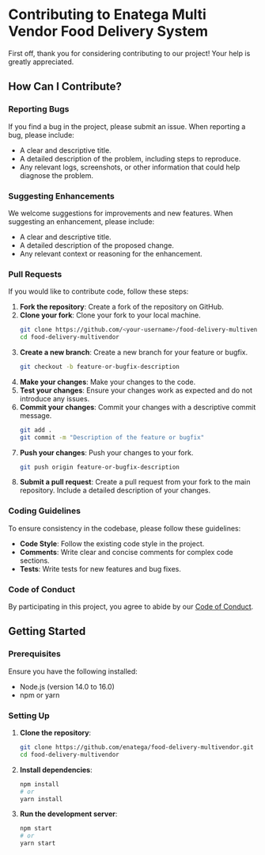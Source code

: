 # Contributing to Enatega Multi Vendor Food Delivery System

First off, thank you for considering contributing to our project! Your help is greatly appreciated.

## How Can I Contribute?

### Reporting Bugs

If you find a bug in the project, please submit an issue. When reporting a bug, please include:

- A clear and descriptive title.
- A detailed description of the problem, including steps to reproduce.
- Any relevant logs, screenshots, or other information that could help diagnose the problem.

### Suggesting Enhancements

We welcome suggestions for improvements and new features. When suggesting an enhancement, please include:

- A clear and descriptive title.
- A detailed description of the proposed change.
- Any relevant context or reasoning for the enhancement.

### Pull Requests

If you would like to contribute code, follow these steps:

1. **Fork the repository**: Create a fork of the repository on GitHub.
2. **Clone your fork**: Clone your fork to your local machine.
    ```bash
    git clone https://github.com/<your-username>/food-delivery-multivendor.git
    cd food-delivery-multivendor
    ```
3. **Create a new branch**: Create a new branch for your feature or bugfix.
    ```bash
    git checkout -b feature-or-bugfix-description
    ```
4. **Make your changes**: Make your changes to the code.
5. **Test your changes**: Ensure your changes work as expected and do not introduce any issues.
6. **Commit your changes**: Commit your changes with a descriptive commit message.
    ```bash
    git add .
    git commit -m "Description of the feature or bugfix"
    ```
7. **Push your changes**: Push your changes to your fork.
    ```bash
    git push origin feature-or-bugfix-description
    ```
8. **Submit a pull request**: Create a pull request from your fork to the main repository. Include a detailed description of your changes.

### Coding Guidelines

To ensure consistency in the codebase, please follow these guidelines:

- **Code Style**: Follow the existing code style in the project.
- **Comments**: Write clear and concise comments for complex code sections.
- **Tests**: Write tests for new features and bug fixes.

### Code of Conduct

By participating in this project, you agree to abide by our [Code of Conduct](CODE_OF_CONDUCT.md).

## Getting Started

### Prerequisites

Ensure you have the following installed:

- Node.js (version 14.0 to 16.0)
- npm or yarn

### Setting Up

1. **Clone the repository**:
    ```bash
    git clone https://github.com/enatega/food-delivery-multivendor.git
    cd food-delivery-multivendor
    ```

2. **Install dependencies**:
    ```bash
    npm install
    # or
    yarn install
    ```

3. **Run the development server**:
    ```bash
    npm start
    # or
    yarn start
    ```

